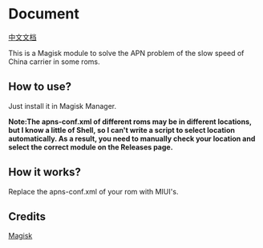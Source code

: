 # Document
[中文文档](https://github.com/RiwiHow/FixChinaCarrier/blob/master/Doc/Chinese%20Simplified.md)

This is a Magisk module to solve the APN problem of the slow speed of China carrier in some roms.
## How to use?
Just install it in Magisk Manager.

**Note:The apns-conf.xml of different roms may be in different locations, but I know a little of Shell, so I can't write a script to select location automatically. As a result, you need to manually check your location and select the correct module on the Releases page.**
## How it works?
Replace the apns-conf.xml of your rom with MIUI's.
## Credits
[Magisk](https://github.com/topjohnwu/Magisk)